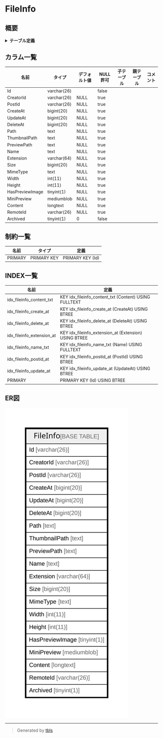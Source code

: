 # FileInfo

## 概要

<details>
<summary><strong>テーブル定義</strong></summary>

```sql
CREATE TABLE `FileInfo` (
  `Id` varchar(26) NOT NULL,
  `CreatorId` varchar(26) DEFAULT NULL,
  `PostId` varchar(26) DEFAULT NULL,
  `CreateAt` bigint(20) DEFAULT NULL,
  `UpdateAt` bigint(20) DEFAULT NULL,
  `DeleteAt` bigint(20) DEFAULT NULL,
  `Path` text DEFAULT NULL,
  `ThumbnailPath` text DEFAULT NULL,
  `PreviewPath` text DEFAULT NULL,
  `Name` text DEFAULT NULL,
  `Extension` varchar(64) DEFAULT NULL,
  `Size` bigint(20) DEFAULT NULL,
  `MimeType` text DEFAULT NULL,
  `Width` int(11) DEFAULT NULL,
  `Height` int(11) DEFAULT NULL,
  `HasPreviewImage` tinyint(1) DEFAULT NULL,
  `MiniPreview` mediumblob DEFAULT NULL,
  `Content` longtext DEFAULT NULL,
  `RemoteId` varchar(26) DEFAULT NULL,
  `Archived` tinyint(1) NOT NULL DEFAULT 0,
  PRIMARY KEY (`Id`),
  KEY `idx_fileinfo_update_at` (`UpdateAt`),
  KEY `idx_fileinfo_create_at` (`CreateAt`),
  KEY `idx_fileinfo_delete_at` (`DeleteAt`),
  KEY `idx_fileinfo_postid_at` (`PostId`),
  KEY `idx_fileinfo_extension_at` (`Extension`),
  FULLTEXT KEY `idx_fileinfo_name_txt` (`Name`),
  FULLTEXT KEY `idx_fileinfo_content_txt` (`Content`)
) ENGINE=InnoDB DEFAULT CHARSET=utf8mb4
```

</details>

## カラム一覧

| 名前              | タイプ         | デフォルト値       | NULL許可   | 子テーブル      | 親テーブル      | コメント     |
| --------------- | ----------- | ------------ | -------- | ---------- | ---------- | -------- |
| Id              | varchar(26) |              | false    |            |            |          |
| CreatorId       | varchar(26) | NULL         | true     |            |            |          |
| PostId          | varchar(26) | NULL         | true     |            |            |          |
| CreateAt        | bigint(20)  | NULL         | true     |            |            |          |
| UpdateAt        | bigint(20)  | NULL         | true     |            |            |          |
| DeleteAt        | bigint(20)  | NULL         | true     |            |            |          |
| Path            | text        | NULL         | true     |            |            |          |
| ThumbnailPath   | text        | NULL         | true     |            |            |          |
| PreviewPath     | text        | NULL         | true     |            |            |          |
| Name            | text        | NULL         | true     |            |            |          |
| Extension       | varchar(64) | NULL         | true     |            |            |          |
| Size            | bigint(20)  | NULL         | true     |            |            |          |
| MimeType        | text        | NULL         | true     |            |            |          |
| Width           | int(11)     | NULL         | true     |            |            |          |
| Height          | int(11)     | NULL         | true     |            |            |          |
| HasPreviewImage | tinyint(1)  | NULL         | true     |            |            |          |
| MiniPreview     | mediumblob  | NULL         | true     |            |            |          |
| Content         | longtext    | NULL         | true     |            |            |          |
| RemoteId        | varchar(26) | NULL         | true     |            |            |          |
| Archived        | tinyint(1)  | 0            | false    |            |            |          |

## 制約一覧

| 名前      | タイプ         | 定義               |
| ------- | ----------- | ---------------- |
| PRIMARY | PRIMARY KEY | PRIMARY KEY (Id) |

## INDEX一覧

| 名前                        | 定義                                                    |
| ------------------------- | ----------------------------------------------------- |
| idx_fileinfo_content_txt  | KEY idx_fileinfo_content_txt (Content) USING FULLTEXT |
| idx_fileinfo_create_at    | KEY idx_fileinfo_create_at (CreateAt) USING BTREE     |
| idx_fileinfo_delete_at    | KEY idx_fileinfo_delete_at (DeleteAt) USING BTREE     |
| idx_fileinfo_extension_at | KEY idx_fileinfo_extension_at (Extension) USING BTREE |
| idx_fileinfo_name_txt     | KEY idx_fileinfo_name_txt (Name) USING FULLTEXT       |
| idx_fileinfo_postid_at    | KEY idx_fileinfo_postid_at (PostId) USING BTREE       |
| idx_fileinfo_update_at    | KEY idx_fileinfo_update_at (UpdateAt) USING BTREE     |
| PRIMARY                   | PRIMARY KEY (Id) USING BTREE                          |

## ER図

![er](FileInfo.svg)

---

> Generated by [tbls](https://github.com/k1LoW/tbls)
